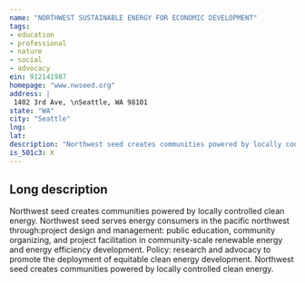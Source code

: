 ```yaml
---
name: "NORTHWEST SUSTAINABLE ENERGY FOR ECONOMIC DEVELOPMENT"
tags:
- education
- professional
- nature
- social
- advocacy
ein: 912141987
homepage: "www.nwseed.org"
address: |
 1402 3rd Ave, \nSeattle, WA 98101
state: "WA"
city: "Seattle"
lng: 
lat: 
description: "Northwest seed creates communities powered by locally controlled clean energy. "
is_501c3: X
---
```


## Long description

Northwest seed creates communities powered by locally controlled clean energy. Northwest seed serves energy consumers in the pacific northwest through:project design and management: public education, community organizing, and project facilitation in community-scale renewable energy and energy efficiency development. Policy: research and advocacy to promote the deployment of equitable clean energy development. Northwest seed creates communities powered by locally controlled clean energy. 
